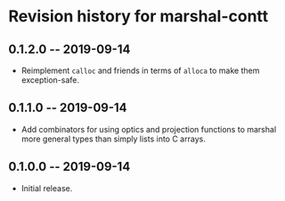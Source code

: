# Revision history for marshal-contt

## 0.1.2.0 -- 2019-09-14

* Reimplement `calloc` and friends in terms of `alloca` to make them 
  exception-safe.

## 0.1.1.0 -- 2019-09-14

* Add combinators for using optics and projection functions to marshal more
  general types than simply lists into C arrays.

## 0.1.0.0 -- 2019-09-14

* Initial release.
